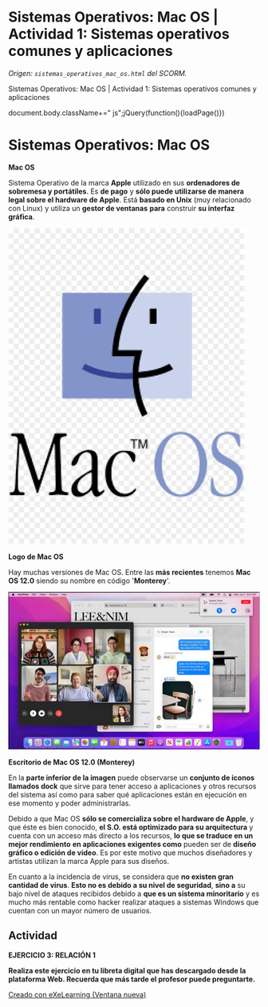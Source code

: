 # Sistemas Operativos: Mac OS | Actividad 1: Sistemas operativos comunes y aplicaciones

_Origen: `sistemas_operativos_mac_os.html` del SCORM._





Sistemas Operativos: Mac OS | Actividad 1: Sistemas operativos comunes y aplicaciones 











document.body.className+=" js";jQuery(function(){loadPage()})


# Sistemas Operativos: Mac OS





**Mac OS**


Sistema Operativo de la marca **Apple** utilizado en sus **ordenadores de sobremesa y portátiles**. Es **de pago** y **sólo puede utilizarse de manera legal sobre el hardware de Apple**. Está **basado en Unix** (muy relacionado con Linux) y utiliza un **gestor de ventanas** **para** construir **su interfaz gráfica**. 


![](images/Logo_de_Mac_OS.png)


**Logo de Mac OS**



Hay muchas versiones de Mac OS. Entre las **más recientes** tenemos **Mac OS 12.0** siendo su nombre en código '**Monterey**'.  


![](images/Escritorio_de_Mac_OS12.jpg)


**Escritorio de Mac OS 12.0 (Monterey)**



En la **parte inferior de la imagen** puede observarse un **conjunto de iconos llamados dock** que sirve para tener acceso a aplicaciones y otros recursos del sistema así como para saber qué aplicaciones están en ejecución en ese momento y poder administrarlas.  



Debido a que Mac OS **sólo se comercializa sobre el hardware de Apple**, y que éste es bien conocido, **el S.O. está optimizado para su arquitectura** y cuenta con un acceso más directo a los recursos, **lo que se traduce en un mejor rendimiento** **en aplicaciones exigentes como** pueden ser de **diseño gráfico o edición de video**. Es por este motivo que muchos diseñadores y artistas utilizan la marca Apple para sus diseños.


En cuanto a la incidencia de virus, se considera que **no existen gran cantidad de virus**. **Esto no es debido a su nivel de seguridad**, **sino a** su bajo nivel de ataques recibidos debido a **que es un sistema minoritario** y es mucho más rentable como hacker realizar ataques a sistemas Windows que cuentan con un mayor número de usuarios.







## Actividad





**EJERCICIO 3: RELACIÓN 1**


**Realiza este ejercicio en tu libreta digital que has descargado desde la plataforma Web. Recuerda que más tarde el profesor puede preguntarte.**









[Creado con eXeLearning (Ventana nueva)](https://exelearning.net/)


